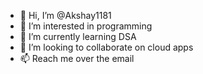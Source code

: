 - 👋 Hi, I’m @Akshay1181
- 👀 I’m interested in programming
- 🌱 I’m currently learning DSA
- 💞️ I’m looking to collaborate on cloud apps
- 📫 Reach me over the email

<!---
Akshay1181/Akshay1181 is a ✨ special ✨ repository because its `README.md` (this file) appears on your GitHub profile.
You can click the Preview link to take a look at your changes.
--->
